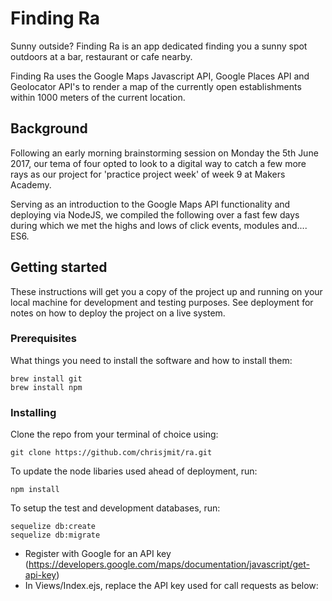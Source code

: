 Finding Ra
==================

Sunny outside? Finding Ra is an app dedicated finding you a sunny spot outdoors at a bar, restaurant or cafe nearby.

Finding Ra uses the Google Maps Javascript API, Google Places API and Geolocator
API's to render a map of the currently open establishments within 1000 meters of the current location.

## Background
Following an early morning brainstorming session on Monday the 5th June 2017, our tema of four opted to look to a digital way to catch a few more rays  as our project for 'practice project week' of week 9 at Makers Academy.

Serving as an introduction to the Google Maps API functionality and deploying via NodeJS, we compiled the following over a fast few days during which we met the highs and lows of click events, modules and.... ES6.

## Getting started

These instructions will get you a copy of the project up and running on your local machine for development and testing purposes. See deployment for notes on how to deploy the project on a live system.

### Prerequisites

What things you need to install the software and how to install them:

```
brew install git
brew install npm
```

### Installing

Clone the repo from your terminal of choice using:
```
git clone https://github.com/chrisjmit/ra.git
```
To update the node libaries used ahead of deployment, run:
```
npm install
```
To setup the test and development databases, run:
```
sequelize db:create
sequelize db:migrate
```
* Register with Google for an API key (https://developers.google.com/maps/documentation/javascript/get-api-key)
* In Views/Index.ejs, replace the API key used for call requests as below:
<script src="https://maps.googleapis.com/maps/api/js?key=YOUR_API_KEY_HERE&libraries=places&callback=initMap"</script>

Run a server in Node, using Nodemon, via:
```
npm run start:dev
```
Visit the server at http://localhost:3000

## Running tests
Testing uses Jasmine-Node and Zombie.js headless browser for click test events.
With a server running, as per installation:
```
npm run test
```

## Contributing
Please read [CONTRIBUTING.md] for details on our code of conduct, and the process for submitting pull requests to us.

## Authors
* **Ana-Maria Suciu**
* **Chris Mitchell**
* **Robert Jones**
* **Samuel Blausten**

## License
This project is licensed under the MIT License - see the [LICENSE.md](LICENSE.md) file for details

## Acknowledgments
* Ra
* XP values
* Bodhi the Hedgehog of Westward Ho!

### MVP User stories

```
As a user,
So I can find a place in the sun,
I want to see places around me on a map

As a user,
So I can enjoy myself,
I want to find a place where I can eat/drink in the sun

As a space,
So I can attract customers,
I can list the time the sun is available and the facilities available

As a user,
So I know if it is going to be sunny,
I want to be able to see the forecast at a location
```

### Additional User stories
```
As a user,
So I can share my experience,
I want to share a photo of the place I am at

As a user,
So I can let other people know,
I would like to add a review of the location

As a user,
So I can share my experience,
I need to be logged in

As a user,
So I can see what a spot looks like in advance,
I want to be able to post pictures for each location

As a user,
So I know how to get there quickly,
I want to find details and directions to the place of choice
```
